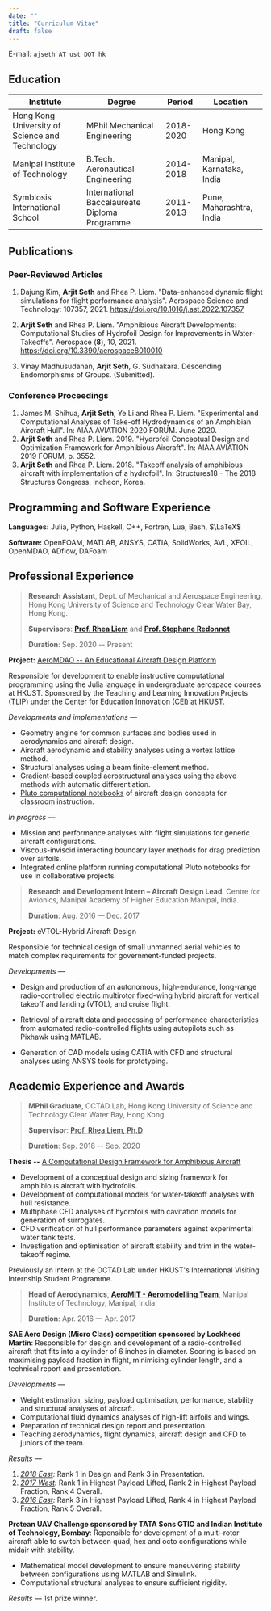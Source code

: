 ```yaml
---
date: ""
title: "Curriculum Vitae"
draft: false
---
```


E-mail: `ajseth AT ust DOT hk`

## Education

| Institute | Degree | Period | Location |
| --------- | ------ | ------ | -------- |
| Hong Kong University of Science and Technology | MPhil Mechanical Engineering | 2018-2020 | Hong Kong |
| Manipal Institute of Technology | B.Tech. Aeronautical Engineering | 2014-2018 | Manipal, Karnataka, India |
| Symbiosis International School | International Baccalaureate Diploma Programme | 2011-2013 | Pune, Maharashtra, India |

## Publications

### Peer-Reviewed Articles 

1. Dajung Kim, **Arjit Seth** and Rhea P. Liem. "Data-enhanced dynamic flight simulations for flight performance analysis". Aerospace Science and Technology: 107357, 2021. https://doi.org/10.1016/j.ast.2022.107357

2. **Arjit Seth** and Rhea P. Liem. "Amphibious Aircraft Developments: Computational Studies of Hydrofoil Design for Improvements in Water-Takeoffs". Aerospace (**8**), 10, 2021. https://doi.org/10.3390/aerospace8010010

3. Vinay Madhusudanan, **Arjit Seth**, G. Sudhakara. Descending Endomorphisms of Groups. (Submitted).

### Conference Proceedings

1. James M. Shihua, **Arjit Seth**, Ye Li and Rhea P. Liem. "Experimental and Computational Analyses of Take-off Hydrodynamics of an Amphibian Aircraft Hull". In: AIAA AVIATION 2020 FORUM. June 2020.
2. **Arjit Seth** and Rhea P. Liem. 2019. "Hydrofoil Conceptual Design and Optimization Framework for Amphibious Aircraft". In: AIAA AVIATION 2019 FORUM, p. 3552.
3. **Arjit Seth** and Rhea P. Liem. 2018. "Takeoff analysis of amphibious aircraft with implementation of a hydrofoil". In: Structures18 - The 2018 Structures Congress. Incheon, Korea.

## Programming and Software Experience

**Languages:** Julia, Python, Haskell, C++, Fortran, Lua, Bash, $\LaTeX$

**Software:** OpenFOAM, MATLAB, ANSYS, CATIA, SolidWorks, AVL, XFOIL, OpenMDAO, ADflow, DAFoam

## Professional Experience

> **Research Assistant**, Dept. of Mechanical and Aerospace Engineering, Hong Kong University of Science and Technology Clear Water Bay, Hong Kong.
>
> **Supervisors**: [**Prof. Rhea Liem**](https://www.mae.ust.hk/en/people/faculty/detail/liem-rhea) and [**Prof. Stephane Redonnet**](https://www.mae.ust.hk/en/people/faculty/detail/stephane-redonnet)
>
> **Duration**: Sep. 2020 -- Present

**Project:** [AeroMDAO -- An Educational Aircraft Design Platform](https://github.com/GodotMisogi/AeroMDAO)

Responsible for development to enable instructive computational programming using the Julia language in undergraduate aerospace courses at HKUST. Sponsored by the Teaching and Learning Innovation Projects (TLIP) under the Center for Education Innovation (CEI) at HKUST.

*Developments and implementations —* 
  * Geometry engine for common surfaces and bodies used in aerodynamics and aircraft design.
  * Aircraft aerodynamic and stability analyses using a vortex lattice method.
  * Structural analyses using a beam finite-element method.
  * Gradient-based coupled aerostructural analyses using the above methods with automatic differentiation.
  * [Pluto computational notebooks](https://github.com/fonsp/Pluto.jl) of aircraft design concepts for classroom instruction.

*In progress —*
  * Mission and performance analyses with flight simulations for generic aircraft configurations.
  * Viscous-inviscid interacting boundary layer methods for drag prediction over airfoils. 
  * Integrated online platform running computational Pluto notebooks for use in collaborative projects.

> **Research and Development Intern – Aircraft Design Lead**. Centre for Avionics, Manipal Academy of Higher Education Manipal, India.
>
> **Duration**: Aug. 2016 — Dec. 2017
>

**Project:** eVTOL-Hybrid Aircraft Design

Responsible for technical design of small unmanned aerial vehicles to match complex requirements for government-funded projects.

*Developments —*

* Design and production of an autonomous, high-endurance, long-range radio-controlled electric multirotor fixed-wing hybrid aircraft for vertical takeoff and landing (VTOL), and cruise flight.

* Retrieval of aircraft data and processing of performance characteristics from automated radio-controlled flights using autopilots such as Pixhawk using MATLAB.

* Generation of CAD models using CATIA with CFD and structural analyses using ANSYS tools for prototyping.

## Academic Experience and Awards

> **MPhil Graduate**, OCTAD Lab, Hong Kong University of Science and Technology Clear Water Bay, Hong Kong.
> 
> **Supervisor**: [Prof. Rhea Liem, Ph.D](https://www.mae.ust.hk/en/people/faculty/detail/liem-rhea)
>  
> **Duration**: Sep. 2018 -- Sep. 2020


**Thesis --** [A Computational Design Framework for Amphibious Aircraft](https://repository.ust.hk/ir/Record/1783.1-109106)

  * Development of a conceptual design and sizing framework for amphibious aircraft with hydrofoils.
  * Development of computational models for water-takeoff analyses with hull resistance.
  * Multiphase CFD analyses of hydrofoils with cavitation models for generation of surrogates.
  * CFD verification of hull performance parameters against experimental water tank tests.
  * Investigation and optimisation of aircraft stability and trim in the water-takeoff regime.

Previously an intern at the OCTAD Lab under HKUST's International Visiting Internship Student Programme.

> **Head of Aerodynamics**, [**AeroMIT - Aeromodelling Team**](https://www.instagram.com/aeromitofficial/?hl=en), Manipal Institute of Technology, Manipal, India.
>
> **Duration**: Apr. 2016 — Apr. 2017

**SAE Aero Design (Micro Class) competition sponsored by Lockheed Martin**: Responsible for design and development of a radio-controlled aircraft that fits into a cylinder of 6 inches in diameter. Scoring is based on maximising payload fraction in flight, minimising cylinder length, and a technical report and presentation. 

*Developments —*

  * Weight estimation, sizing, payload optimisation, performance, stability and structural analyses of aircraft.
  * Computational fluid dynamics analyses of high-lift airfoils and wings.
  * Preparation of technical design report and presentation.
  * Teaching aerodynamics, flight dynamics, aircraft design and CFD to juniors of the team.

*Results —* 

  1. *[2018 East](https://www.saeaerodesign.com/content/2018-AE-MicroClassOverallResults.pdf):* Rank 1 in Design and Rank 3 in Presentation.
  2. *[2017 West](https://www.saeaerodesign.com/content/ADW2017_FINAL.pdf):* Rank 1 in Highest Payload Lifted, Rank 2 in Highest Payload Fraction, Rank 4 Overall.
  3. *[2016 East](https://www.saeaerodesign.com/content/2016aeroEastFinal.pdf):* Rank 3 in Highest Payload Lifted, Rank 4 in Highest Payload Fraction, Rank 5 Overall.

**Protean UAV Challenge sponsored by TATA Sons GTIO and Indian Institute of Technology, Bombay**: Reponsible for development of a multi-rotor aircraft able to switch between quad, hex and octo configurations while midair with stability.

  * Mathematical model development to ensure maneuvering stability between configurations using MATLAB and Simulink.
  * Computational structural analyses to ensure sufficient rigidity.

  *Results —* 1st prize winner.